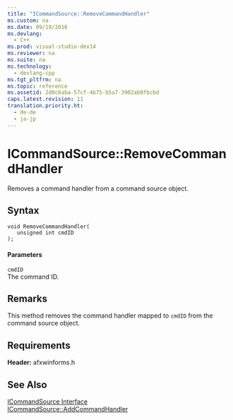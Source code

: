 ```yaml
---
title: "ICommandSource::RemoveCommandHandler"
ms.custom: na
ms.date: 09/19/2016
ms.devlang: 
  - C++
ms.prod: visual-studio-dev14
ms.reviewer: na
ms.suite: na
ms.technology: 
  - devlang-cpp
ms.tgt_pltfrm: na
ms.topic: reference
ms.assetid: 2d0c6aba-57cf-4b75-b5a7-3902ab0fbcbd
caps.latest.revision: 11
translation.priority.ht: 
  - de-de
  - ja-jp
---
```

# ICommandSource::RemoveCommandHandler
Removes a command handler from a command source object.  
  
## Syntax  
  
```  
void RemoveCommandHandler(  
   unsigned int cmdID  
);  
```  
  
#### Parameters  
 `cmdID`  
 The command ID.  
  
## Remarks  
 This method removes the command handler mapped to `cmdID` from the command source object.  
  
## Requirements  
 **Header:** afxwinforms.h  
  
## See Also  
 [ICommandSource Interface](../vs140/ICommandSource-Interface.md)   
 [ICommandSource::AddCommandHandler](../vs140/ICommandSource--AddCommandHandler.md)